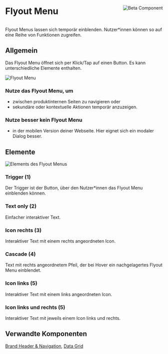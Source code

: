 <div style="display: inline-flex; align-items: center; justify-content: space-between; width: 100%;">
    <h1>Flyout Menu</h1>
    <img src="assets/beta.png" alt="Beta Component" />
</div>

Flyout Menus lassen sich temporär einblenden. Nutzer\*innen können so auf eine Reihe von Funktionen zugreifen.

## Allgemein

Das Flyout Menu öffnet sich per Klick/Tap auf einen Button. Es kann unterschiedliche Elemente enthalten.

![Flyout Menu](assets/3_components/flyout-menu/Flyout_Menu.png)

### Nutze das Flyout Menu, um

- zwischen produktinternen Seiten zu navigieren oder
- sekundäre oder kontextuelle Aktionen temporär anzuzeigen.

### Nutze besser kein Flyout Menu

- in der mobilen Version deiner Webseite. Hier eignet sich ein modaler Dialog besser.

## Elemente

![Elements des Flyout Menus](assets/3_components/flyout-menu/Flyout_Menu_Elements.png)

### Trigger (1)

Der Trigger ist der Button, über den Nutzer\*innen das Flyout Menu einblenden können.

### Text only (2)

Einfacher interaktiver Text.

### Icon rechts (3)

Interaktiver Text mit einem rechts angeordneten Icon.

### Cascade (4)

Text mit rechts angeordnetem Pfeil, der bei Hover ein nachgelagertes Flyout Menu einblendet.

### Icon links (5)

Interaktiver Text mit einem links angeordneten Icon.

### Icon links und rechts (5)

Interaktiver Text mit jeweils einem Icon links und rechts.

## Verwandte Komponenten

[Brand Header & Navigation](?path=/story/components-brand-header-navigation), [Data Grid](?path=/story/beta-components-data-grid)
